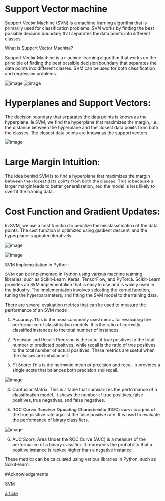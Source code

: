 # Support Vector machine
Support Vector Machine (SVM) is a machine learning algorithm that is primarily used for classification problems. SVM works by finding the best possible decision boundary that separates the data points into different classes.

What is Support Vector Machine?

Support Vector Machine is a machine learning algorithm that works on the principle of finding the best possible decision boundary that separates the data points into different classes. SVM can be used for both classification and regression problems.

![image](https://miro.medium.com/v2/resize:fit:600/format:webp/0*9jEWNXTAao7phK-5.png) ![image](https://miro.medium.com/v2/resize:fit:600/format:webp/0*0o8xIA4k3gXUDCFU.png)


# Hyperplanes and Support Vectors:

The decision boundary that separates the data points is known as the hyperplane. In SVM, we find the hyperplane that maximizes the margin, i.e., the distance between the hyperplane and the closest data points from both the classes. The closest data points are known as the support vectors.

![image](https://miro.medium.com/v2/resize:fit:1400/format:webp/1*ZpkLQf2FNfzfH4HXeMw4MQ.png)



# Large Margin Intuition:

The idea behind SVM is to find a hyperplane that maximizes the margin between the closest data points from both the classes. This is because a larger margin leads to better generalization, and the model is less likely to overfit the training data.

# Cost Function and Gradient Updates:

In SVM, we use a cost function to penalize the misclassification of the data points. The cost function is optimized using gradient descent, and the hyperplane is updated iteratively.

![image](https://miro.medium.com/v2/resize:fit:886/format:webp/1*3xErahGeTFnbDiRuNXjAuA.png)


![image](https://miro.medium.com/v2/resize:fit:1400/format:webp/1*GQAd28bK8LKOL2kOOFY-tg.png)

SVM Implementation in Python:

SVM can be implemented in Python using various machine learning libraries, such as Scikit-Learn, Keras, TensorFlow, and PyTorch. Scikit-Learn provides an SVM implementation that is easy to use and is widely used in the industry. The implementation involves selecting the kernel function, tuning the hyperparameters, and fitting the SVM model to the training data.

There are several evaluation metrics that can be used to measure the performance of an SVM model:

1. Accuracy: This is the most commonly used metric for evaluating the performance of classification models. It is the ratio of correctly classified instances to the total number of instances.

2. Precision and Recall: Precision is the ratio of true positives to the total number of predicted positives, while recall is the ratio of true positives to the total number of actual positives. These metrics are useful when the classes are imbalanced.

3. F1 Score: This is the harmonic mean of precision and recall. It provides a single score that balances both precision and recall.

![image](https://datascience103579984.files.wordpress.com/2019/04/capture3-24.png)

4. Confusion Matrix: This is a table that summarizes the performance of a classification model. It shows the number of true positives, false positives, true negatives, and false negatives.

5. ROC Curve: Receiver Operating Characteristic (ROC) curve is a plot of the true positive rate against the false positive rate. It is used to evaluate the performance of binary classifiers.

![image](https://scikit-learn.org/0.15/_images/plot_roc_0012.png)

6. AUC Score: Area Under the ROC Curve (AUC) is a measure of the performance of a binary classifier. It represents the probability that a positive instance is ranked higher than a negative instance.

These metrics can be calculated using various libraries in Python, such as Scikit-learn.







#Acknowledgements

[SVM](https://towardsdatascience.com/support-vector-machine-introduction-to-machine-learning-algorithms-934a444fca47)

[article](https://datascience103579984.wordpress.com/2019/04/30/balanced-accuracy-and-f1-score/)

